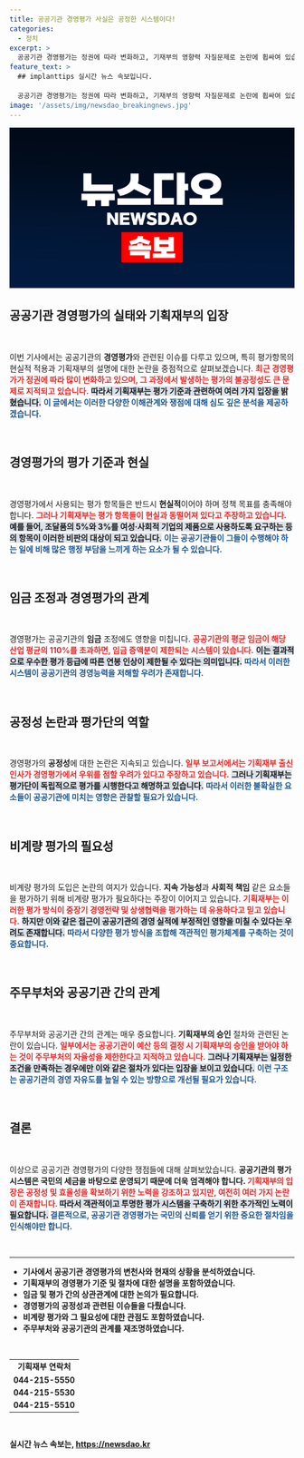 ```yaml
---
title: 공공기관 경영평가 사실은 공정한 시스템이다!
categories:
  - 정치
excerpt: >
  공공기관 경영평가는 정권에 따라 변화하고, 기재부의 영향력 자질문제로 논란에 휩싸여 있습니다. 실효성이 떨어진 평가 항목과 복잡한 기준이 공정성을 해치고 있다는 점을 짚어냅니다!
feature_text: >
  ## implanttips 실시간 뉴스 속보입니다.

  공공기관 경영평가는 정권에 따라 변화하고, 기재부의 영향력 자질문제로 논란에 휩싸여 있습니다. 실효성이 떨어진 평가 항목과 복잡한 기준이 공정성을 해치고 있다는 점을 짚어냅니다!
image: '/assets/img/newsdao_breakingnews.jpg'
---
```


<p><img src="/assets/img/newsdao_breakingnews.jpg" alt="implanttips 속보" /></p>

<h2 data-ke-size="size26">공공기관 경영평가의 실태와 기획재부의 입장</h2>

<p data-ke-size="size16">&nbsp;</p>

<p>이번 기사에서는 공공기관의 <b>경영평가</b>와 관련된 이슈를 다루고 있으며, 특히 평가항목의 현실적 적용과 기획재부의 설명에 대한 논란을 중점적으로 살펴보겠습니다. <b><span style="color: #ee2323;">최근 경영평가가 정권에 따라 많이 변화하고 있으며, 그 과정에서 발생하는 평가의 불공정성도 큰 문제로 지적되고 있습니다.</span></b> <b><span style="background-color: #21538527;">따라서 기획재부는 평가 기준과 관련하여 여러 가지 입장을 밝혔습니다.</span></b> <b><span style="color: #1a5490;">이 글에서는 이러한 다양한 이해관계와 쟁점에 대해 심도 깊은 분석을 제공하겠습니다.</span></b> </p>

<p data-ke-size="size16">&nbsp;</p>

<h2 data-ke-size="size26">경영평가의 평가 기준과 현실</h2>

<p data-ke-size="size16">&nbsp;</p>

<p>경영평가에서 사용되는 평가 항목들은 반드시 <b>현실적</b>이어야 하며 정책 목표를 충족해야 합니다. <b><span style="color: #ee2323;">그러나 기획재부는 평가 항목들이 현실과 동떨어져 있다고 주장하고 있습니다.</span></b> <b><span style="background-color: #21538527;">예를 들어, 조달품의 5%와 3%를 여성·사회적 기업의 제품으로 사용하도록 요구하는 등의 항목이 이러한 비판의 대상이 되고 있습니다.</span></b> <b><span style="color: #1a5490;">이는 공공기관들이 그들이 수행해야 하는 일에 비해 많은 행정 부담을 느끼게 하는 요소가 될 수 있습니다.</span></b> </p>

<p data-ke-size="size16">&nbsp;</p>

<h2 data-ke-size="size26">임금 조정과 경영평가의 관계</h2>

<p data-ke-size="size16">&nbsp;</p>

<p>경영평가는 공공기관의 <b>임금</b> 조정에도 영향을 미칩니다. <b><span style="color: #ee2323;">공공기관의 평균 임금이 해당 산업 평균의 110%를 초과하면, 임금 증액분이 제한되는 시스템이 있습니다.</span></b> <b><span style="background-color: #21538527;">이는 결과적으로 우수한 평가 등급에 따른 연봉 인상이 제한될 수 있다는 의미입니다.</span></b> <b><span style="color: #1a5490;">따라서 이러한 시스템이 공공기관의 경영능력을 저해할 우려가 존재합니다.</span></b> </p>

<p data-ke-size="size16">&nbsp;</p>

<h2 data-ke-size="size26">공정성 논란과 평가단의 역할</h2>

<p data-ke-size="size16">&nbsp;</p>

<p>경영평가의 <b>공정성</b>에 대한 논란은 지속되고 있습니다. <b><span style="color: #ee2323;">일부 보고서에서는 기획재부 출신 인사가 경영평가에서 우위를 점할 우려가 있다고 주장하고 있습니다.</span></b> <b><span style="background-color: #21538527;">그러나 기획재부는 평가단이 독립적으로 평가를 시행한다고 해명하고 있습니다.</span></b> <b><span style="color: #1a5490;">따라서 이러한 불확실한 요소들이 공공기관에 미치는 영향은 관찰할 필요가 있습니다.</span></b> </p>

<p data-ke-size="size16">&nbsp;</p>

<h2 data-ke-size="size26">비계량 평가의 필요성</h2>

<p data-ke-size="size16">&nbsp;</p>

<p>비계량 평가의 도입은 논란의 여지가 있습니다. <b>지속 가능성</b>과 <b>사회적 책임</b> 같은 요소들을 평가하기 위해 비계량 평가가 필요하다는 주장이 이어지고 있습니다. <b><span style="color: #ee2323;">기획재부는 이러한 평가 방식이 중장기 경영전략 및 상생협력을 평가하는 데 유용하다고 믿고 있습니다.</span></b> <b><span style="background-color: #21538527;">하지만 이와 같은 접근이 공공기관의 경영 실적에 부정적인 영향을 미칠 수 있다는 우려도 존재합니다.</span></b> <b><span style="color: #1a5490;">따라서 다양한 평가 방식을 조합해 객관적인 평가체계를 구축하는 것이 중요합니다.</span></b> </p>

<p data-ke-size="size16">&nbsp;</p>

<h2 data-ke-size="size26">주무부처와 공공기관 간의 관계</h2>

<p data-ke-size="size16">&nbsp;</p>

<p>주무부처와 공공기관 간의 관계는 매우 중요합니다. <b>기획재부의 승인</b> 절차와 관련된 논란이 있습니다. <b><span style="color: #ee2323;">일부에서는 공공기관이 예산 등의 결정 시 기획재부의 승인을 받아야 하는 것이 주무부처의 자율성을 제한한다고 지적하고 있습니다.</span></b> <b><span style="background-color: #21538527;">그러나 기획재부는 일정한 조건을 만족하는 경우에만 이와 같은 절차가 있다는 입장을 보이고 있습니다.</span></b> <b><span style="color: #1a5490;">이런 구조는 공공기관의 경영 자유도를 높일 수 있는 방향으로 개선될 필요가 있습니다.</span></b> </p>

<p data-ke-size="size16">&nbsp;</p>

<h2 data-ke-size="size26">결론</h2>

<p data-ke-size="size16">&nbsp;</p>

<p>이상으로 공공기관 경영평가의 다양한 쟁점들에 대해 살펴보았습니다. <b>공공기관의 평가 시스템은 <b>국민의 세금</b>을 바탕으로 운영되기 때문에 더욱 엄격해야 합니다. <b><span style="color: #ee2323;">기획재부의 입장은 공정성 및 효율성을 확보하기 위한 노력을 강조하고 있지만, 여전히 여러 가지 논란이 존재합니다.</span></b> <b><span style="background-color: #21538527;">따라서 객관적이고 투명한 평가 시스템을 구축하기 위한 추가적인 노력이 필요합니다.</span></b> <b><span style="color: #1a5490;">결론적으로, 공공기관 경영평가는 국민의 신뢰를 얻기 위한 중요한 절차임을 인식해야만 합니다.</span></b> </p>

<p data-ke-size="size16">&nbsp;</p>

<hr>

<ul>
    <li>기사에서 공공기관 경영평가의 변천사와 현재의 상황을 분석하였습니다.</li>
    <li>기획재부의 경영평가 기준 및 절차에 대한 설명을 포함하였습니다.</li>
    <li>임금 및 평가 간의 상관관계에 대한 논의가 필요합니다.</li>
    <li>경영평가의 공정성과 관련된 이슈들을 다뤘습니다.</li>
    <li>비계량 평가와 그 필요성에 대한 관점도 포함하였습니다.</li>
    <li>주무부처와 공공기관의 관계를 재조명하였습니다.</li>
</ul>

<p data-ke-size="size16">&nbsp;</p>

<table>
  <tr>
    <td style="text-align: center; height: 17px;"><b>기획재부 연락처</b></td>
  </tr>
  <tr>
    <td style="text-align: center; height: 17px;"><b>044-215-5550</b></td>
  </tr>
  <tr>
    <td style="text-align: center; height: 17px;"><b>044-215-5530</b></td>
  </tr>
  <tr>
    <td style="text-align: center; height: 17px;"><b>044-215-5510</b></td>
  </tr>
</table>

<p data-ke-size="size16">&nbsp;</p>
실시간 뉴스 속보는, <a href="https://newsdao.kr" rel="dofollow">https://newsdao.kr</a>


